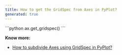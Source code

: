 ```yaml
---
title: How to get the GridSpec from Axes in PyPlot?
generated: true
---
```

<div markdown="1" class="ans">
```python
ax.get_gridspec()
```
</div>

**Know more:**
- [How to subdivide Axes using GridSpec in PyPlot?](/en-US/matplotlib/how-to-subdivide-axes-using-gridspec)

